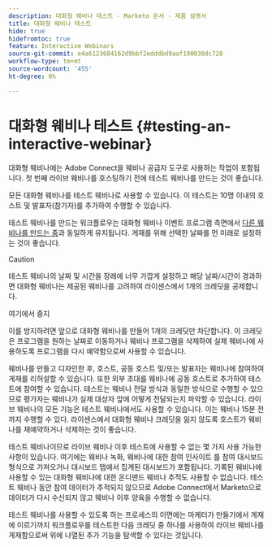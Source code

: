 ```yaml
---
description: 대화형 웨비나 테스트 - Marketo 문서 - 제품 설명서
title: 대화형 웨비나 테스트
hide: true
hidefromtoc: true
feature: Interactive Webinars
source-git-commit: e4a6123684162d9bbf2edddbd9aaf190030dc728
workflow-type: tm+mt
source-wordcount: '455'
ht-degree: 0%

---
```


# 대화형 웨비나 테스트 {#testing-an-interactive-webinar}

대화형 웨비나에는 Adobe Connect을 웨비나 공급자 도구로 사용하는 작업이 포함됩니다. 첫 번째 라이브 웨비나를 호스팅하기 전에 테스트 웨비나를 만드는 것이 좋습니다.

모든 대화형 웨비나를 테스트 웨비나로 사용할 수 있습니다. 이 테스트는 10명 이내의 호스트 및 발표자(참가자)를 추가하여 수행할 수 있습니다.

테스트 웨비나를 만드는 워크플로우는 대화형 웨비나 이벤트 프로그램 측면에서 [다른 웨비나를 만드는 중](/help/marketo/product-docs/demand-generation/events/interactive-webinars/create-an-interactive-webinar.md)과 동일하게 유지됩니다. 게재를 위해 선택한 날짜를 먼 미래로 설정하는 것이 좋습니다.

>[!CAUTION]
>
>테스트 웨비나의 날짜 및 시간을 장래에 너무 가깝게 설정하고 해당 날짜/시간이 경과하면 대화형 웨비나는 제공된 웨비나를 고려하여 라이센스에서 1개의 크레딧을 공제합니다.

여기에서 중지

이를 방지하려면 앞으로 대화형 웨비나를 만들어 1개의 크레딧만 차단합니다. 이 크레딧은 프로그램을 원하는 날짜로 이동하거나 웨비나 프로그램을 삭제하여 실제 웨비나에 사용하도록 프로그램을 다시 예약함으로써 사용할 수 있습니다.

웨비나를 만들고 디자인한 후, 호스트, 공동 호스트 및/또는 발표자는 웨비나에 참여하여 게재를 리허설할 수 있습니다. 또한 외부 초대를 웨비나에 공동 호스트로 추가하여 테스트에 참여할 수 있습니다. 테스트는 웨비나 전달 방식과 동일한 방식으로 수행할 수 있으므로 평가자는 웨비나가 실제 대상자 앞에 어떻게 전달되는지 파악할 수 있습니다. 라이브 웨비나의 모든 기능은 테스트 웨비나에서도 사용할 수 있습니다. 이는 웨비나 15분 전까지 수행할 수 있다. 라이센스에서 대화형 웨비나 크레딧을 잃지 않도록 호스트가 웨비나를 재예약하거나 삭제하는 것이 좋습니다.

테스트 웨비나이므로 라이브 웨비나 이후 테스트에 사용할 수 없는 몇 가지 사용 가능한 사항이 있습니다. 여기에는 웨비나 녹화, 웨비나에 대한 참여 인사이트 를 참여 대시보드 형식으로 가져오거나 대시보드 탭에서 집계된 대시보드가 포함됩니다. 기록된 웨비나에 사용할 수 있는 대화형 웨비나에 대한 온디맨드 웨비나 추적도 사용할 수 없습니다. 테스트 웨비나 동안 참여 데이터가 추적되지 않으므로 Adobe Connect에서 Marketo으로 데이터가 다시 수신되지 않고 웨비나 이후 양육을 수행할 수 없습니다.

테스트 웨비나를 사용할 수 있도록 하는 프로세스의 이면에는 마케터가 만들기에서 게재에 이르기까지 워크플로우를 테스트한 다음 크레딧 중 하나를 사용하여 라이브 웨비나를 게재함으로써 위에 나열된 추가 기능을 탐색할 수 있다는 것입니다.
